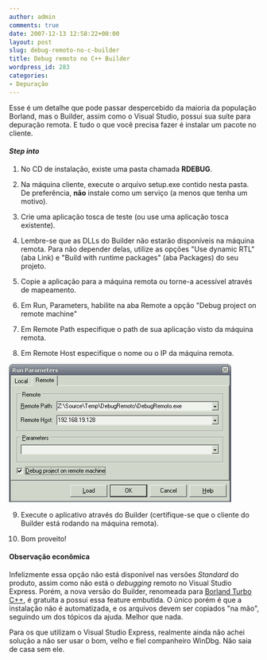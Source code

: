 ```yaml
---
author: admin
comments: true
date: 2007-12-13 12:58:22+00:00
layout: post
slug: debug-remoto-no-c-builder
title: Debug remoto no C++ Builder
wordpress_id: 283
categories:
- Depuração
---
```


Esse é um detalhe que pode passar despercebido da maioria da população Borland, mas o Builder, assim como o Visual Studio, possui sua suíte para depuração remota. E tudo o que você precisa fazer é instalar um pacote no cliente.






#### _Step into_





	
  1. No CD de instalação, existe uma pasta chamada **RDEBUG**.

	
  2. Na máquina cliente, execute o arquivo setup.exe contido nesta pasta. De preferência, **não** instale como um serviço (a menos que tenha um motivo).

	
  3. Crie uma aplicação tosca de teste (ou use uma aplicação tosca existente).

	
  4. Lembre-se que as DLLs do Builder não estarão disponíveis na máquina remota. Para não depender delas, utilize as opções "Use dynamic RTL" (aba Link) e "Build with runtime packages" (aba Packages) do seu projeto.

	
  5. Copie a aplicação para a máquina remota ou torne-a acessível através de mapeamento.

	
  6. Em Run, Parameters, habilite na aba Remote a opção "Debug project on remote machine"

	
  7. Em Remote Path especifique o path de sua aplicação visto da máquina remota.

	
  8. Em Remote Host especifique o nome ou o IP da máquina remota.

[![Builder Remote Debugger](../public/uploads/builder-remote-debug.png)](../public/uploads/builder-remote-debug.png)
	
  9. Execute o aplicativo através do Builder (certifique-se que o cliente do Builder está rodando na máquina remota).

	
  10. Bom proveito!




#### Observação econômica


Infelizmente essa opção não está disponível nas versões _Standard_ do produto, assim como não está o _debugging_ remoto no Visual Studio Express. Porém, a nova versão do Builder, renomeada para [Borland Turbo C++](http://www.borland.com/br/products/turbo/index.html), é gratuita a possui essa feature embutida. O único porém é que a instalação não é automatizada, e os arquivos devem ser copiados "na mão", seguindo um dos tópicos da ajuda. Melhor que nada.

Para os que utilizam o Visual Studio Express, realmente ainda não achei solução a não ser usar o bom, velho e fiel companheiro WinDbg. Não saia de casa sem ele.
